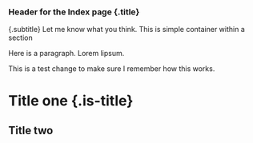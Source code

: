 ### Header for the Index page {.title}

{.subtitle}
Let me know what you think.
This is simple container within a section

Here is a paragraph. Lorem lipsum.

This is a test change to make sure I remember how this works.

# Title one {.is-title}
## Title two
